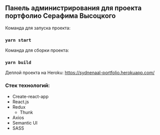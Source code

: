## Панель администрирования для проекта портфолио Серафима Высоцкого

Команда для запуска проекта:
### `yarn start`

Команда для сборки проекта:
### `yarn build`

Деплой проекта на Heroku: https://sydnenaal-portfolio.herokuapp.com/

### Стек технологий:
- Create-react-app
- React.js
- Redux
  - Thunk
- Axios
- Semantic UI
- SASS
